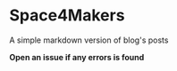 # Space4Makers

A simple markdown version of blog's posts

**Open an issue if any errors is found**

